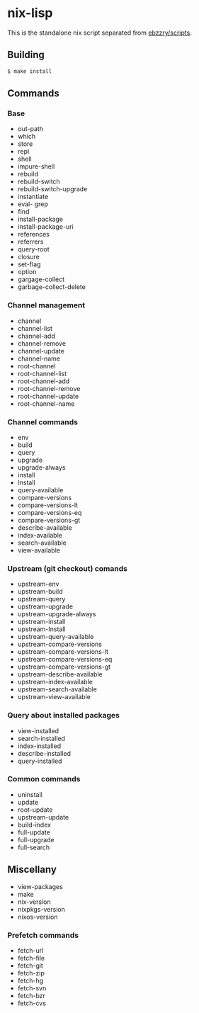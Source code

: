 nix-lisp
========

This is the standalone nix script separated
from [ebzzry/scripts](https://github.com/ebzzry/scripts).


Building
--------

```bash
$ make install
```


Commands
--------

### Base

- out-path
- which
- store
- repl
- shell
- impure-shell
- rebuild
- rebuild-switch
- rebuild-switch-upgrade
- instantiate
- eval- grep
- find
- install-package
- install-package-uri
- references
- referrers
- query-root
- closure
- set-flag
- option
- gargage-collect
- garbage-collect-delete


### Channel management

- channel
- channel-list
- channel-add
- channel-remove
- channel-update
- channel-name
- root-channel
- root-channel-list
- root-channel-add
- root-channel-remove
- root-channel-update
- root-channel-name


### Channel commands

- env
- build
- query
- upgrade
- upgrade-always
- install
- Install
- query-available
- compare-versions
- compare-versions-lt
- compare-versions-eq
- compare-versions-gt
- describe-available
- index-available
- search-available
- view-available

### Upstream (git checkout) comands

- upstream-env
- upstream-build
- upstream-query
- upstream-upgrade
- upstream-upgrade-always
- upstream-install
- upstream-Install
- upstream-query-available
- upstream-compare-versions
- upstream-compare-versions-lt
- upstream-compare-versions-eq
- upstream-compare-versions-gt
- upstream-describe-available
- upstream-index-available
- upstream-search-available
- upstream-view-available


### Query about installed packages

- view-installed
- search-installed
- index-installed
- describe-installed
- query-installed


### Common commands

- uninstall
- update
- root-update
- upstream-update
- build-index
- full-update
- full-upgrade
- full-search


## Miscellany

- view-packages
- make
- nix-version
- nixpkgs-version
- nixos-version


### Prefetch commands

- fetch-url
- fetch-file
- fetch-git
- fetch-zip
- fetch-hg
- fetch-svn
- fetch-bzr
- fetch-cvs
